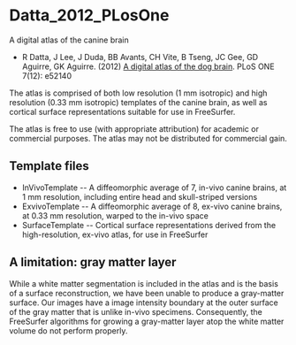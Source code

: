# Datta_2012_PLosOne
A digital atlas of the canine brain

  * R Datta, J Lee, J Duda, BB Avants, CH Vite, B Tseng, JC Gee, GD Aguirre, GK Aguirre. (2012) [A digital atlas of the dog brain](https://journals.plos.org/plosone/article?id=10.1371/journal.pone.0052140). PLoS ONE 7(12): e52140

The atlas is comprised of both low resolution (1 mm isotropic) and high resolution (0.33 mm isotropic) templates of the canine brain, as well as cortical surface representations suitable for use in FreeSurfer.

The atlas is free to use (with appropriate attribution) for academic or commercial purposes. The atlas may not be distributed for commercial gain.

## Template files

 * InVivoTemplate -- A diffeomorphic average of 7, in-vivo canine brains, at 1 mm resolution, including entire head and skull-striped versions
 * ExvivoTemplate -- A diffeomorphic average of 8, ex-vivo canine brains, at 0.33 mm resolution, warped to the in-vivo space
 * SurfaceTemplate -- Cortical surface representations derived from the high-resolution, ex-vivo atlas, for use in FreeSurfer

## A limitation: gray matter layer

While a white matter segmentation is included in the atlas and is the basis of a surface reconstruction, we have been unable to produce a gray-matter surface. Our images have a image intensity boundary at the outer surface of the gray matter that is unlike in-vivo specimens. Consequently, the FreeSurfer algorithms for growing a gray-matter layer atop the white matter volume do not perform properly. 
